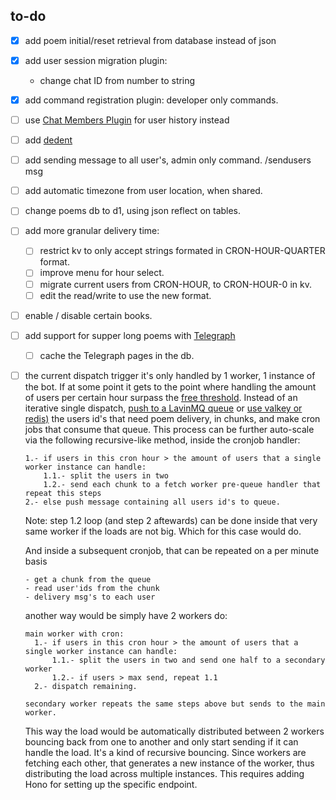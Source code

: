 ## to-do

- [x] add poem initial/reset retrieval from database instead of json
- [x] add user session migration plugin:
  - change chat ID from number to string
- [x] add command registration plugin: developer only commands.
- [ ] use [Chat Members Plugin](https://grammy.dev/plugins/chat-members) for
      user history instead
- [ ] add [dedent](https://www.npmjs.com/package/dedent)
- [ ] add sending message to all user's, admin only command. /sendusers msg
- [ ] add automatic timezone from user location, when shared.
- [ ] change poems db to d1, using json reflect on tables.
- [ ] add more granular delivery time:
  - [ ] restrict kv to only accept strings formated in CRON-HOUR-QUARTER format.
  - [ ] improve menu for hour select.
  - [ ] migrate current users from CRON-HOUR, to CRON-HOUR-0 in kv.
  - [ ] edit the read/write to use the new format.
- [ ] enable / disable certain books.
- [ ] add support for supper long poems with
      [Telegraph](https://github.com/carafelix/grammy-telegraph)
  - [ ] cache the Telegraph pages in the db.
- [ ] the current dispatch trigger it's only handled by 1 worker, 1 instance of
      the bot. If at some point it gets to the point where handling the amount
      of users per certain hour surpass the
      [free threshold](https://developers.cloudflare.com/workers/platform/limits/).
      Instead of an iterative single dispatch,
      [push to a LavinMQ queue](https://jaragua.lmq.cloudamqp.com/docs/#tag/exchanges/operation/PostExchangePublish)
      or [use valkey or redis)](https://valkey.io/) the users id's that need
      poem delivery, in chunks, and make cron jobs that consume that queue. This
      process can be further auto-scale via the following recursive-like method,
      inside the cronjob handler:
  ```pseudocode
  1.- if users in this cron hour > the amount of users that a single worker instance can handle:
      1.1.- split the users in two
      1.2.- send each chunk to a fetch worker pre-queue handler that repeat this steps
  2.- else push message containing all users id's to queue.
  ```
  Note: step 1.2 loop (and step 2 aftewards) can be done inside that very same
  worker if the loads are not big. Which for this case would do.

  And inside a subsequent cronjob, that can be repeated on a per minute basis
  ```pseudocode
  - get a chunk from the queue
  - read user'ids from the chunk
  - delivery msg's to each user
  ```
  another way would be simply have 2 workers do:
  ```pseudocode
  main worker with cron:
  	1.- if users in this cron hour > the amount of users that a single worker instance can handle:
  		1.1.- split the users in two and send one half to a secondary worker
  		1.2.- if users > max send, repeat 1.1
  	2.- dispatch remaining.

  secondary worker repeats the same steps above but sends to the main worker.
  ```
  This way the load would be automatically distributed between 2 workers
  bouncing back from one to another and only start sending if it can handle the
  load. It's a kind of recursive bouncing. Since workers are fetching each
  other, that generates a new instance of the worker, thus distributing the load
  across multiple instances. This requires adding Hono for setting up the
  specific endpoint.
